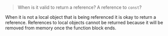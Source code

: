 > When is it valid to return a reference? A reference to `const`?

When it is not a local object that is being referenced it is okay to return a reference. References to local objects cannot be returned because it will be removed from memory once the function block ends.